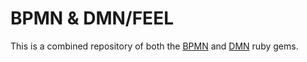 # BPMN & DMN/FEEL

This is a combined repository of both the [BPMN](bpmn) and [DMN](dmn) ruby gems.
